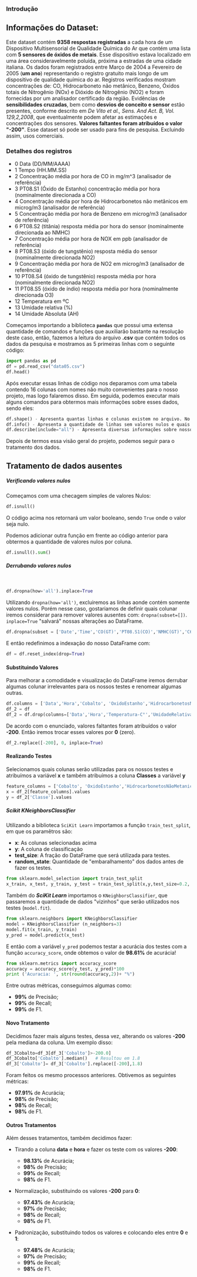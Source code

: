 ### Introdução
## Informações do Dataset:

Este dataset contém **9358 respostas registradas** a cada hora de um Dispositivo Multisensorial de Qualidade Química do Ar que contém uma lista com **5 sensores de óxidos de metais**. Esse dispositivo estava localizado em uma área consideravelmente poluída, próxima a estradas de uma cidade italiana. Os dados foram registrados entre Março de 2004 a Fevereiro de 2005 (**um ano**) representando o registro gratuito mais longo de um dispositivo de qualidade química do ar. Registros verificados mostram concentrações de: CO, Hidrocarboneto não metânico, Benzeno, Óxidos totais de Nitrogênio (NOx) e Dióxido de Nitrogênio (NO2) e foram fornecidas por um analisador certificado da região. Evidências de **sensibilidades cruzadas**, bem como **desvios de conceito e sensor** estão presentes, conforme descrito em _De Vito et al., Sens. And Act. B, Vol. 129,2,2008_, que eventualmente podem afetar as estimações e concentrações dos sensores. **Valores faltantes foram atribuídos o valor "-200"**.
Esse dataset só pode ser usado para fins de pesquisa. Excluindo assim, usos comerciais.

### Detalhes dos registros
 - 0 Data (DD/MM/AAAA)
 - 1 Tempo (HH.MM.SS)
 - 2 Concentração média por hora de CO in mg/m^3 (analisador de referência)
 - 3 PT08.S1 (Óxido de Estanho) concentração média por hora (nominalmente direcionada a CO)
 - 4 Concentração média por hora de Hidrocarbonetos não metânicos em microg/m3 (analisador de referência)
 - 5 Concentração média por hora de Benzeno em microg/m3 (analisador de referência)
 - 6 PT08.S2 (titânia) resposta média por hora do sensor (nominalmente direcionada ao NMHC)
 - 7 Concentração média por hora de NOX em ppb (analisador de referência)
 - 8 PT08.S3 (óxido de tungstênio) resposta média do sensor (nominalmente direcionada NO2)
 - 9 Concentração média por hora de NO2 em microg/m3 (analisador de referência)
 - 10 PT08.S4 (óxido de tungstênio) resposta média por hora (nominalmente direcionada NO2)
 - 11 PT08.S5 (óxido de índio) resposta média por hora (nominalmente direcionada O3)
 - 12 Temperatura em ºC
 - 13 Umidade relativa (%)
 - 14 Umidade Absoluta (AH)

Começamos importando a biblioteca **```pandas```** que possui uma extensa quantidade de comandos e funções que auxiliarão bastante na resolução deste caso, então, fazemos a leitura do arquivo **.csv** que contém todos os dados da pesquisa e mostramos as 5 primeiras linhas com o seguinte código:

```python
import pandas as pd
df = pd.read_csv("data05.csv")
df.head()
```

Após executar essas linhas de código nos deparamos com uma tabela contendo 16 colunas com nomes não muito convenientes para o nosso projeto, mas logo falaremos disso. Em seguida, podemos executar mais alguns comandos para obtermos mais informações sobre esses dados, sendo eles:

```python
df.shape() - Apresenta quantas linhas e colunas existem no arquivo. No caso, 9357 linhas e 16 colunas.
df.info() - Apresenta a quantidade de linhas sem valores nulos e quais os tipos de dados de cada coluna.
df.describe(include="all") - Apresenta diversas informações sobre nossos dados, por exemplo: quantidade, valores únicos, média, mínima, máxima, padrão, etc. Colocamos o parâmetro include='all', para que sejam resgatadas todas as informações do DataFrame, sendo dados numéricos ou objetos
```

Depois de termos essa visão geral do projeto, podemos seguir para o tratamento dos dados.

## Tratamento de dados ausentes

##### Verificando valores nulos
Começamos com uma checagem simples de valores Nulos:

```python
df.isnull()
```

O código acima nos retornará um valor booleano, sendo ```True``` onde o valor seja nulo.

Podemos adicionar outra função em frente ao código anterior para obtermos a quantidade de valores nulos por coluna.

```python
df.isnull().sum()
```

##### Derrubando valores nulos
&nbsp;
```python
df.dropna(how='all').inplace=True
```

Utilizando ```dropna(how='all')```, excluiremos as linhas aonde contém somente valores nulos. Porém nesse caso, gostariamos de definir quais colunar iremos considerar para remover valores ausentes com: ```dropna(subset=[])```.
```inplace=True``` "salvará" nossas alterações ao DataFrame.

```python
df.dropna(subset = ['Date','Time','CO(GT)','PT08.S1(CO)','NMHC(GT)','C6H6(GT)','PT08.S2(NMHC)','NOx(GT)','PT08.S3(NOx)','NO2(GT)','PT08.S4(NO2)','PT08.S5(O3)','T','RH','AH','classe'], inplace=True)
```

E então redefinimos a indexação do nosso DataFrame com:
```python
df = df.reset_index(drop=True)
```

#### Substituindo Valores

Para melhorar a comodidade e visualização do DataFrame iremos derrubar algumas colunar irrelevantes para os nossos testes e renomear algumas outras.

```python
df.columns = ['Data','Hora','Cobalto', 'OxidoEstanho','HidrocarbonetosNãoMetanicos', 'Benzeno','Titania','ConcentraçãoNOx','OxidoTungstênioNOx','ConcentraçãoNO2','OxidoTungstênioNO2','OxidoÍndioO3','Temperatura-C°','UmidadeRelativa (%)','UmidadeAbsoluta','Classe']
df_2 = df
df_2 = df.drop(columns=['Data','Hora','Temperatura-C°','UmidadeRelativa (%)','UmidadeAbsoluta'])
```

De acordo com o enunciado, valores faltantes foram atribuídos o valor **-200**. Então iremos trocar esses valores por **0** (zero).

```python
df_2.replace([-200], 0, inplace=True)
```

#### Realizando Testes

Selecionamos quais colunas serão utilizadas para os nossos testes e atribuímos a variável **x** e também atribuímos a coluna **Classes** a variável **y** 

```python
feature_columns = ['Cobalto', 'OxidoEstanho','HidrocarbonetosNãoMetanicos','Benzeno','Titania','ConcentraçãoNOx','OxidoTungstênioNOx','ConcentraçãoNO2','OxidoTungstênioNO2','OxidoÍndioO3','Classe']
x = df_2[feature_columns].values
y = df_2['Classe'].values
```

##### Scikit KNeighborsClassifier

Utilizando a biblioteca ```SciKit Learn``` importamos a função ```train_test_split```, em que os paramêtros são:
- **x**: As colunas selecionadas acima
- **y**: A coluna de classificação
- **test_size**: A fração do DataFrame que será utilizada para testes.
- **random_state**: Quantidade de "embaralhamento" dos dados antes de fazer os testes.

```python
from sklearn.model_selection import train_test_split
x_train, x_test, y_train, y_test = train_test_split(x,y,test_size=0.2, random_state=2)
```

Também do **_SciKit Learn_** importamos o ```KNeighborsClassifier```, que passaremos a quantidade de dados "vizinhos" que serão utilizados nos testes (```model.fit```).

```python
from sklearn.neighbors import KNeighborsClassifier
model = KNeighborsClassifier (n_neighbors=3)
model.fit(x_train, y_train)
y_pred = model.predict(x_test)
```

E então com a variável ```y_pred``` podemos testar a acurácia dos testes com a função ```accuracy_score```, onde obtemos o valor de **98.61%** de acurácia!

```python
from sklearn.metrics import accuracy_score
accuracy = accuracy_score(y_test, y_pred)*100
print ('Acuracia: ', str(round(accuracy,2))+ "%")
```

Entre outras métricas, conseguimos algumas como:
 - **99%** de Precisão;
 - **99%** de Recall;
 - **99%** de F1.

#### Novo Tratamento

Decidimos fazer mais alguns testes, dessa vez, alterando os valores **-200** pela mediana da coluna. Um exemplo disso:

```python
df_3Cobalto=df_3[df_3['Cobalto']>-200.0]
df_3Cobalto['Cobalto'].median()   # Resultou em 1.8
df_3['Cobalto']= df_3['Cobalto'].replace([-200],1.8)
```

Foram feitos os mesmo processos anteriores. Obtivemos as seguintes métricas:
 - **97.91%** de Acurácia;
 - **98%** de Precisão;
 - **98%** de Recall;
 - **98%** de F1.
 
#### Outros Tratamentos

Além desses tratamentos, também decidimos fazer:
 - Tirando a coluna **data** e **hora** e fazer os teste com os valores **-200**:
   - **98.13%** de Acurácia;
   - **98%** de Precisão;
   - **99%** de Recall;
   - **98%** de F1.
   
 - Normalização, substituindo os valores **-200** para **0**:
   - **97.43%** de Acurácia;
   - **97%** de Precisão;
   - **98%** de Recall;
   - **98%** de F1.
  
 - Padronização, substituindo todos os valores e colocando eles entre **0** e **1**:
   - **97.48%** de Acurácia;
   - **97%** de Precisão;
   - **99%** de Recall;
   - **98%** de F1.









